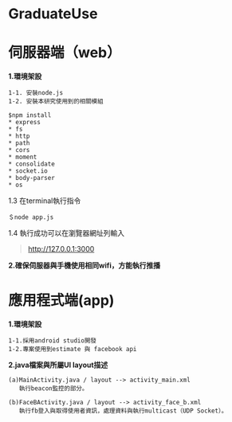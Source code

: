 GraduateUse
===

# **伺服器端（web）**

**1.環境架設**
    
    1-1. 安裝node.js
    1-2. 安裝本研究使用到的相關模組

    $npm install 
    * express
    * fs
    * http
    * path
    * cors
    * moment
    * consolidate
    * socket.io
    * body-parser
    * os

	
1.3 在terminal執行指令 
```
＄node app.js
```
1.4 執行成功可以在瀏覽器網址列輸入 
> http://127.0.0.1:3000

**2.確保伺服器與手機使用相同wifi，方能執行推播**


# **應用程式端(app)**

**1.環境架設**

    1-1.採用android studio開發
    1-2.專案使用到estimate 與 facebook api

**2.java檔案與所屬UI layout描述**

    (a)MainActivity.java / layout --> activity_main.xml
       執行beacon監控的部分。
       
    (b)FaceBActivity.java / layout --> activity_face_b.xml
       執行fb登入與取得使用者資訊，處理資料與執行multicast（UDP Socket）。



